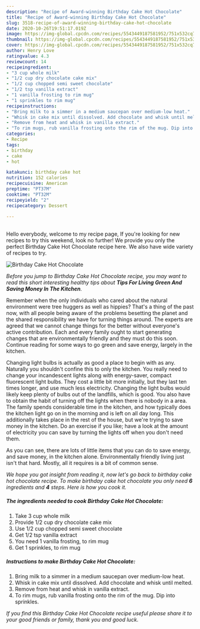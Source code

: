 ```yaml
---
description: "Recipe of Award-winning Birthday Cake Hot Chocolate"
title: "Recipe of Award-winning Birthday Cake Hot Chocolate"
slug: 3518-recipe-of-award-winning-birthday-cake-hot-chocolate
date: 2020-10-26T19:51:17.019Z
image: https://img-global.cpcdn.com/recipes/5543449187581952/751x532cq70/birthday-cake-hot-chocolate-recipe-main-photo.jpg
thumbnail: https://img-global.cpcdn.com/recipes/5543449187581952/751x532cq70/birthday-cake-hot-chocolate-recipe-main-photo.jpg
cover: https://img-global.cpcdn.com/recipes/5543449187581952/751x532cq70/birthday-cake-hot-chocolate-recipe-main-photo.jpg
author: Henry Love
ratingvalue: 4.3
reviewcount: 14
recipeingredient:
- "3 cup whole milk"
- "1/2 cup dry chocolate cake mix"
- "1/2 cup chopped semi sweet chocolate"
- "1/2 tsp vanilla extract"
- "1 vanilla frosting to rim mug"
- "1 sprinkles to rim mug"
recipeinstructions:
- "Bring milk to a simmer in a medium saucepan over medium-low heat."
- "Whisk in cake mix until dissolved. Add chocolate and whisk until melted."
- "Remove from heat and whisk in vanilla extract."
- "To rim mugs, rub vanilla frosting onto the rim of the mug. Dip into sprinkles."
categories:
- Recipe
tags:
- birthday
- cake
- hot

katakunci: birthday cake hot 
nutrition: 152 calories
recipecuisine: American
preptime: "PT37M"
cooktime: "PT32M"
recipeyield: "2"
recipecategory: Dessert

---
```

<br>
Hello everybody, welcome to my recipe page, If you're looking for new recipes to try this weekend, look no further! We provide you only the perfect Birthday Cake Hot Chocolate recipe here. We also have wide variety of recipes to try.
<br>


![Birthday Cake Hot Chocolate](https://img-global.cpcdn.com/recipes/5543449187581952/751x532cq70/birthday-cake-hot-chocolate-recipe-main-photo.jpg)

<i>Before you jump to Birthday Cake Hot Chocolate recipe, you may want to read this short interesting healthy tips about 
<strong>Tips For Living Green And Saving Money In The Kitchen</strong>.</i>
</br>

Remember when the only individuals who cared about the natural environment were tree huggers as well as hippies? That's a thing of the past now, with all people being aware of the problems besetting the planet and the shared responsibility we have for turning things around. The experts are agreed that we cannot change things for the better without everyone's active contribution. Each and every family ought to start generating changes that are environmentally friendly and they must do this soon. Continue reading for some ways to go green and save energy, largely in the kitchen.

Changing light bulbs is actually as good a place to begin with as any. Naturally you shouldn't confine this to only the kitchen. You really need to change your incandescent lights along with energy-saver, compact fluorescent light bulbs. They cost a little bit more initially, but they last ten times longer, and use much less electricity. Changing the light bulbs would likely keep plenty of bulbs out of the landfills, which is good. You also have to obtain the habit of turning off the lights when there is nobody in a area. The family spends considerable time in the kitchen, and how typically does the kitchen light go on in the morning and is left on all day long. This additionally takes place in the rest of the house, but we're trying to save money in the kitchen. Do an exercise if you like; have a look at the amount of electricity you can save by turning the lights off when you don't need them.

As you can see, there are lots of little items that you can do to save energy, and save money, in the kitchen alone. Environmentally friendly living just isn't that hard. Mostly, all it requires is a bit of common sense.


<i>We hope you got insight from reading it, now let's go back to birthday cake hot chocolate recipe. To make birthday cake hot chocolate you only need <strong>6</strong> ingredients and <strong>4</strong> steps. Here is how you cook it.
</i>

##### The ingredients needed to cook Birthday Cake Hot Chocolate:

1. Take 3 cup whole milk
1. Provide 1/2 cup dry chocolate cake mix
1. Use 1/2 cup chopped semi sweet chocolate
1. Get 1/2 tsp vanilla extract
1. You need 1 vanilla frosting, to rim mug
1. Get 1 sprinkles, to rim mug


##### Instructions to make Birthday Cake Hot Chocolate:

1. Bring milk to a simmer in a medium saucepan over medium-low heat.
1. Whisk in cake mix until dissolved. Add chocolate and whisk until melted.
1. Remove from heat and whisk in vanilla extract.
1. To rim mugs, rub vanilla frosting onto the rim of the mug. Dip into sprinkles.


<i>If you find this Birthday Cake Hot Chocolate recipe useful please share it to your good friends or family, thank you and good luck.</i>
